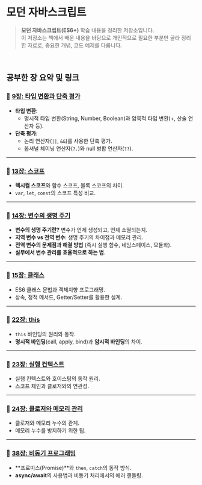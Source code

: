 # 모던 자바스크립트 
> **모던 자바스크립트(ES6+)** 학습 내용을 정리한 저장소입니다. <br/>
> 이 저장소는 책에서 배운 내용을 바탕으로 개인적으로 필요한 부분만 골라 정리한 자료로, 중요한 개념, 코드 예제를 다룹니다.  

<br/>

## **공부한 장 요약 및 링크**

### 📖 **[9장: 타입 변환과 단축 평가](./sections/09-type-conversion.md)**
- **타입 변환**:
  - 명시적 타입 변환(String, Number, Boolean)과 암묵적 타입 변환(+, 산술 연산자 등).
- **단축 평가**:
  - 논리 연산자(`||`, `&&`)를 사용한 단축 평가.
  - 옵셔널 체이닝 연산자(`?.`)와 null 병합 연산자(`??`).

---

### 📖 **[13장: 스코프](./sections/13-scope.md)**
- **렉시컬 스코프**와 함수 스코프, 블록 스코프의 차이.
- `var`, `let`, `const`의 스코프 특성 비교.

---

### 📖 **[14장: 변수의 생명 주기](./sections/14-variable-lifecycle.md)**
- **변수의 생명 주기란?** 변수가 언제 생성되고, 언제 소멸되는지.
- **지역 변수 vs 전역 변수**: 생명 주기의 차이점과 메모리 관리.
- **전역 변수의 문제점과 해결 방법** (즉시 실행 함수, 네임스페이스, 모듈화).
- **실무에서 변수 관리를 효율적으로 하는 법**.

---

### 📖 **[15장: 클래스](./sections/15-class.md)**
- ES6 클래스 문법과 객체지향 프로그래밍.
- 상속, 정적 메서드, Getter/Setter를 활용한 설계.

---

### 📖 **[22장: this](./sections/22-this.md)**
- `this` 바인딩의 원리와 동작.
- **명시적 바인딩**(call, apply, bind)과 **암시적 바인딩**의 차이.

---

### 📖 **[23장: 실행 컨텍스트](./sections/23-execution-context.md)**
- 실행 컨텍스트와 호이스팅의 동작 원리.
- 스코프 체인과 클로저와의 연관성.

---

### 📖 **[24장: 클로저와 메모리 관리](./sections/24-closure-memory.md)**
- 클로저와 메모리 누수의 관계.
- 메모리 누수를 방지하기 위한 팁.

---

### 📖 **[38장: 비동기 프로그래밍](./sections/38-async-programming.md)**
- **프로미스(Promise)**와 `then`, `catch`의 동작 방식.
- **async/await**의 사용법과 비동기 처리에서의 에러 핸들링.

